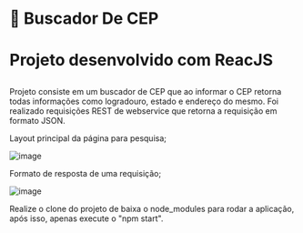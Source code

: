 # 🔎 Buscador De CEP
# Projeto desenvolvido com ReacJS
  ##
Projeto consiste em um buscador de CEP que ao informar o CEP retorna todas informações como logradouro, estado e endereço do mesmo. Foi realizado requisições REST de webservice que retorna a requisição em formato JSON.

Layout principal da página para pesquisa;

![image](https://user-images.githubusercontent.com/57403088/189200919-97c35f86-5191-4406-ad71-b20c8667df28.png)

Formato de resposta de uma requisição;

![image](https://user-images.githubusercontent.com/57403088/189201229-906531f4-989e-4e8c-9976-8375bbf3854b.png)

Realize o clone do projeto de baixa o node_modules para rodar a aplicação, após isso, apenas execute o "npm start". 

